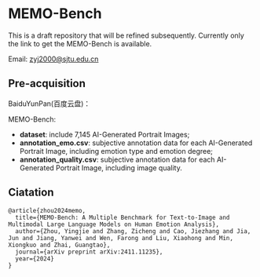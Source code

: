 # MEMO-Bench
This is a draft repository that will be refined subsequently. Currently only the link to get the MEMO-Bench is available.

Email: zyj2000@sjtu.edu.cn
## Pre-acquisition
BaiduYunPan(百度云盘)：

MEMO-Bench:
- **dataset**: include 7,145 AI-Generated Portrait Images;
- **annotation_emo.csv**: subjective annotation data for each AI-Generated Portrait Image, including emotion type and emotion degree;
- **annotation_quality.csv**: subjective annotation data for each AI-Generated Portrait Image, including image quality.

## Ciatation
```
@article{zhou2024memo,
  title={MEMO-Bench: A Multiple Benchmark for Text-to-Image and Multimodal Large Language Models on Human Emotion Analysis},
  author={Zhou, Yingjie and Zhang, Zicheng and Cao, Jiezhang and Jia, Jun and Jiang, Yanwei and Wen, Farong and Liu, Xiaohong and Min, Xiongkuo and Zhai, Guangtao},
  journal={arXiv preprint arXiv:2411.11235},
  year={2024}
}
```
